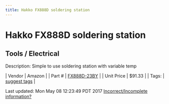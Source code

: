 ```yaml
---
title: Hakko FX888D soldering station
---
```


# Hakko FX888D soldering station
## Tools / Electrical
Description: 	Simple to use soldering station with variable temp 

| Vendor | Amazon | 
| Part # | [FX888D-23BY](http://www.amazon.com/Hakko-FX888D-23BY-Digital-Soldering-FX-888D/dp/B00ANZRT4M) | 
| Unit Price | $91.33 | 
| Tags: | [suggest tags](https://docs.google.com/forms/d/e/1FAIpQLSeWyY8v3RgOty-MyWmh9U0iivNYN_molChYyS-0U-o-kOAv_g/viewform) | 

Last updated: Mon May 08 12:23:49 PDT 2017
 [Incorrect/Incomplete information?](https://docs.google.com/forms/d/e/1FAIpQLSeWyY8v3RgOty-MyWmh9U0iivNYN_molChYyS-0U-o-kOAv_g/viewform)